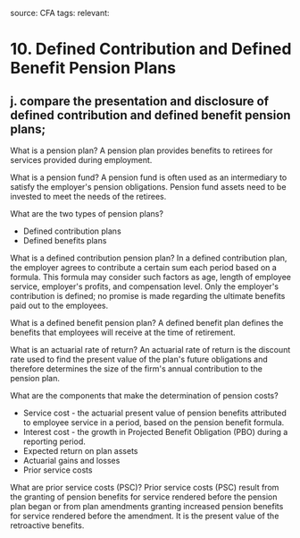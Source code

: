 source: CFA
tags: 
relevant: 

# 10. Defined Contribution and Defined Benefit Pension Plans

## j. compare the presentation and disclosure of defined contribution and defined benefit pension plans;

What is a pension plan?
A pension plan provides benefits to retirees for services provided during employment.

What is a pension fund?
A pension fund is often used as an intermediary to satisfy the employer's pension obligations. Pension fund assets need to be invested to meet the needs of the retirees.

What are the two types of pension plans?
- Defined contribution plans
- Defined benefits plans

What is a defined contribution pension plan?
In a defined contribution plan, the employer agrees to contribute a certain sum each period based on a formula. This formula may consider such factors as age, length of employee service, employer's profits, and compensation level. Only the employer's contribution is defined; no promise is made regarding the ultimate benefits paid out to the employees.

What is a defined benefit pension plan?
A defined benefit plan defines the benefits that employees will receive at the time of retirement.

What is an actuarial rate of return?
An actuarial rate of return is the discount rate used to find the present value of the plan's future obligations and therefore determines the size of the firm's annual contribution to the pension plan.

What are the components that make the determination of pension costs?
- Service cost - the actuarial present value of pension benefits attributed to employee service in a period, based on the pension benefit formula.
- Interest cost - the growth in Projected Benefit Obligation (PBO) during a reporting period.
- Expected return on plan assets
- Actuarial gains and losses
- Prior service costs

What are prior service costs (PSC)?
Prior service costs (PSC) result from the granting of pension benefits for service rendered before the pension plan began or from plan amendments granting increased pension benefits for service rendered before the amendment. It is the present value of the retroactive benefits.

